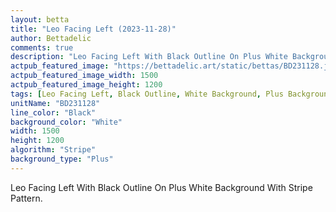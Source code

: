 ```yaml
---
layout: betta
title: "Leo Facing Left (2023-11-28)"
author: Bettadelic
comments: true
description: "Leo Facing Left With Black Outline On Plus White Background With Stripe Pattern."
actpub_featured_image: "https://bettadelic.art/static/bettas/BD231128.jpg"
actpub_featured_image_width: 1500
actpub_featured_image_height: 1200
tags: [Leo Facing Left, Black Outline, White Background, Plus Background Pattern, Stripe Pattern, November 2023]
unitName: "BD231128"
line_color: "Black"
background_color: "White"
width: 1500
height: 1200
algorithm: "Stripe"
background_type: "Plus"
---
```


Leo Facing Left With Black Outline On Plus White Background With Stripe Pattern.
